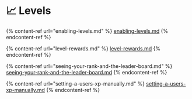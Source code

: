 # 📈 Levels

{% content-ref url="enabling-levels.md" %}
[enabling-levels.md](enabling-levels.md)
{% endcontent-ref %}

{% content-ref url="level-rewards.md" %}
[level-rewards.md](level-rewards.md)
{% endcontent-ref %}

{% content-ref url="seeing-your-rank-and-the-leader-board.md" %}
[seeing-your-rank-and-the-leader-board.md](seeing-your-rank-and-the-leader-board.md)
{% endcontent-ref %}

{% content-ref url="setting-a-users-xp-manually.md" %}
[setting-a-users-xp-manually.md](setting-a-users-xp-manually.md)
{% endcontent-ref %}

